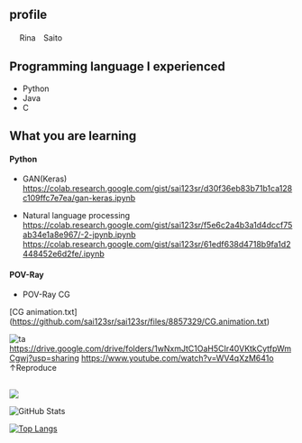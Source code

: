 ## profile

　 Rina　Saito

## Programming language I experienced
   - Python
   - Java
   - C

## What you are learning
#### Python
- GAN(Keras)
https://colab.research.google.com/gist/sai123sr/d30f36eb83b71b1ca128c109ffc7e7ea/gan-keras.ipynb

- Natural language processing
https://colab.research.google.com/gist/sai123sr/f5e6c2a4b3a1d4dccf75ab34e1a8e967/-2-jpynb.ipynb
https://colab.research.google.com/gist/sai123sr/61edf638d4718b9fa1d2448452e6d2fe/.ipynb


#### POV-Ray
- POV-Ray CG
<!--- POV-Rayで作成した画像を動画化する
 　　　https://www.youtube.com/watch?v=WV4qXzM641o　の動画の作成--->
[CG animation.txt]
(https://github.com/sai123sr/sai123sr/files/8857329/CG.animation.txt)

![ta](https://user-images.githubusercontent.com/106720533/172506702-0dac6e45-c51f-4407-a35d-25771c45f35e.png)
https://drive.google.com/drive/folders/1wNxmJtC1OaH5CIr40VKtkCytfpWmCgwj?usp=sharing
https://www.youtube.com/watch?v=WV4qXzM641o
↑Reproduce

##
<!-- コントリビューション数のグラフ　[1]-->
![](https://github-profile-summary-cards.vercel.app/api/cards/profile-details?username=sai123sr&theme=vue)

<!-- リポジトリステータス   commit数やPR数　[1]-->
![GitHub Stats](https://github-readme-stats.vercel.app/api?username=sai123sr&show_icons=true)

<!-- [2]
[![hogehoge's github stats](https://github-readme-stats.vercel.app/api?username=sai123sr&hide=contribs&count_private=true&show_icons=true&theme=tokyonight)](https://github.com/sai123sr/)
-->

<!-- ソースコード統計 言語の割合　[1]-->
[![Top Langs](https://github-readme-stats.vercel.app/api/top-langs/?username=sai123sr&layout=compact&langs_count=6)](https://github.com/anuraghazra/github-readme-stats)

<!-- [2]
[![Top used Langs](https://github-readme-stats.vercel.app/api/top-langs/?username=sai123sr&layout=compact&theme=tokyonight)](https://github.com/sai123sr/)
-->

<!--- 参考サイト
https://blog.cntlog.net/archives/4376　[1]
https://blog.ue-y.me/github_profile_design/　[2]
--->


<!---
sai123sr/sai123sr is a ✨ special ✨ repository because its `README.md` (this file) appears on your GitHub profile.
You can click the Preview link to take a look at your changes.
--->
